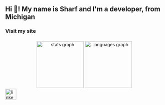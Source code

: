 <h2 align="left">Hi 👋! My name is Sharf and I'm a developer, from Michigan</h2>

<a><h3>Visit my site</h3></a>

###

<div align="center">
  <img src="https://github-readme-stats.vercel.app/api?username=SAADMAN-N&hide_title=false&hide_rank=false&show_icons=true&include_all_commits=true&count_private=true&disable_animations=false&theme=dracula&locale=en&hide_border=false" height="150" alt="stats graph"  />

  
  <img src="https://github-readme-stats.vercel.app/api/top-langs?username=SAADMAN-N&locale=en&hide_title=false&layout=compact&card_width=320&langs_count=5&theme=dracula&hide_border=false" height="150" alt="languages graph"  />
</div>


<div align="left">
  <a href="https://www.linkedin.com/in/sharfsadman/"><img src="https://img.shields.io/static/v1?message=LinkedIn&logo=linkedin&label=&color=0077B5&logoColor=white&labelColor=&style=for-the-badge" height="35" alt="linkedin logo"  /></a>
</div>

###

<br clear="both">


###

